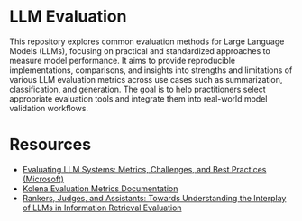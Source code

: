 # LLM Evaluation
This repository explores common evaluation methods for Large Language Models (LLMs), focusing on practical and standardized approaches to measure model performance. It aims to provide reproducible implementations, comparisons, and insights into strengths and limitations of various LLM evaluation metrics across use cases such as summarization, classification, and generation. The goal is to help practitioners select appropriate evaluation tools and integrate them into real-world model validation workflows.

# Resources
* [Evaluating LLM Systems: Metrics, Challenges, and Best Practices (Microsoft)](https://medium.com/data-science-at-microsoft/evaluating-llm-systems-metrics-challenges-and-best-practices-664ac25be7e5)
* [Kolena Evaluation Metrics Documentation](https://docs.kolena.com/metrics/)
* [Rankers, Judges, and Assistants: Towards Understanding the Interplay of LLMs in Information Retrieval Evaluation](https://arxiv.org/abs/2503.19092)